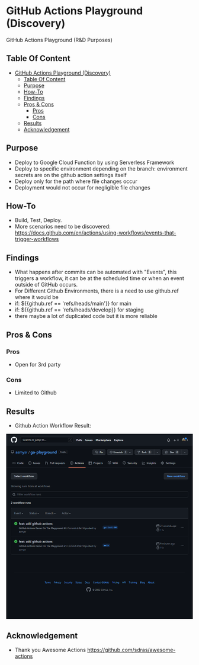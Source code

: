# GitHub Actions Playground (Discovery)
 GitHub Actions Playground (R&D Purposes)

 ## Table Of Content
- [GitHub Actions Playground (Discovery)](#github-actions-playground-discovery)
  - [Table Of Content](#table-of-content)
  - [Purpose](#purpose)
  - [How-To](#how-to)
  - [Findings](#findings)
  - [Pros & Cons](#pros--cons)
    - [Pros](#pros)
    - [Cons](#cons)
  - [Results](#results)
  - [Acknowledgement](#acknowledgement)

## Purpose

* Deploy to Google Cloud Function by using Serverless Framework
* Deploy to specific environment depending on the branch: environment secrets are on the github action settings itself
* Deploy only for the path where file changes occur
* Deployment would not occur for negligible file changes

## How-To 

- Build, Test, Deploy.
- More scenarios need to be discovered: https://docs.github.com/en/actions/using-workflows/events-that-trigger-workflows

## Findings

- What happens after commits can be automated with "Events", this triggers a workflow, it can be at the scheduled time or when an event outside of GitHub occurs.
- For Different Github Environments, there is a need to use github.ref where it would be 
- if: ${{github.ref == 'refs/heads/main'}} for main
- if: ${{github.ref == 'refs/heads/develop}} for staging
- there maybe a lot of duplicated code but it is more reliable

## Pros & Cons

### Pros

* Open for 3rd party

### Cons

* Limited to Github

## Results

- Github Action Workflow Result:

![github](/assets/workflow_results.png)

## Acknowledgement

- Thank you Awesome Actions https://github.com/sdras/awesome-actions 
